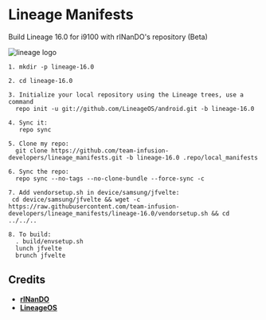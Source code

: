 # Lineage Manifests
Build Lineage 16.0 for i9100 with rINanDO's repository (Beta)

![lineage logo](https://github.com/linusdan/local_manifests/raw/lineage-16.0/lineage.png)


```
1. mkdir -p lineage-16.0

2. cd lineage-16.0

3. Initialize your local repository using the Lineage trees, use a command
  repo init -u git://github.com/LineageOS/android.git -b lineage-16.0
  
4. Sync it:
   repo sync

5. Clone my repo:
  git clone https://github.com/team-infusion-developers/lineage_manifests.git -b lineage-16.0 .repo/local_manifests

6. Sync the repo:
  repo sync --no-tags --no-clone-bundle --force-sync -c

7. Add vendorsetup.sh in device/samsung/jfvelte:
 cd device/samsung/jfvelte && wget -c https://raw.githubusercontent.com/team-infusion-developers/lineage_manifests/lineage-16.0/vendorsetup.sh && cd ../../..

8. To build:
  . build/envsetup.sh
  lunch jfvelte
  brunch jfvelte
```


Credits
-------
* [**rINanDO**](https://github.com/rINanDO)
* [**LineageOS**](https://github.com/LineageOS)
